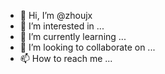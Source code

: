 - 👋 Hi, I’m @zhoujx
- 👀 I’m interested in ...
- 🌱 I’m currently learning ...
- 💞️ I’m looking to collaborate on ...
- 📫 How to reach me ...

<!---
zhoujx/zhoujx is a ✨ special ✨ repository because its `README.md` (this file) appears on your GitHub profile.
You can click the Preview link to take a look at your changes.
--->
